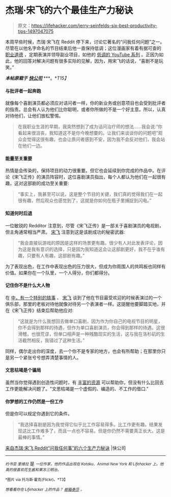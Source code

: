 # 杰瑞·宋飞的六个最佳生产力秘诀

> 原文：<https://lifehacker.com/jerry-seinfelds-six-best-productivity-tips-1497047075>

本周早些时候，杰瑞·宋飞在 Reddit 停下来，讨论它著名的“问我任何问题”之一。尽管在以他名字命名的节目结束后他一直保持低调；这位漫画家有着有据可查的 [职业道德](http://www.nytimes.com/2012/12/23/magazine/jerry-seinfeld-intends-to-die-standing-up.html?_r=1&) ，定期表演并领导副业项目，如他的 [低调的 YouTube 系列](http://comediansincarsgettingcoffee.com/) 。正因为如此，他的回答对解决问题有很多实际的见解，因为，用宋飞的话说，“喜剧不是玩笑。”



***本帖原载于*** [***快公司***](http://www.fastcolabs.com/3024510/six-productivity-tips-from-jerry-seinfelds-reddit-ask-me-anything) ***。**T15】*

#### **与批评者一起奔跑**

就像每个喜剧演员都必须应对诘问者一样，你的新业务或创意项目也会受到批评者的指责。总会有人认为他们比你聪明，或者你所做的不是一个好主意。所以，认真对待他们，让他们放松警惕。

> 在我职业生涯的早期，我突然想到了成为诘问治疗师的想法……我会说:“你看起来很沮丧，我知道这不是你今晚想要的。让我们来谈谈你的问题吧”观众会觉得这很有趣，也会让质问者感到不安，因为我不会反对他们，我会站在他们一边。

#### **能量至关重要**

热情是会传染的，保持项目的动力很重要。但它也会延续到你完成的作品中。在评论《宋飞正传》的演员阵容时，这位喜剧演员指出，每个人都认为他们在一起很有趣，这对这部剧的成功至关重要:

> “事实上，我甚至可以说，这是整个节目的关键，我们真的觉得我们在一起很有趣，然后观众也感觉到了，这就是你如何在瓶子里捕捉到闪电。”

#### **知道何时后退**

一位敏锐的 Redditor 注意到，尽管《宋飞正传》是一部关于喜剧演员的电视剧，但主角通常相当严肃。 [宋飞](https://lifehacker.com/habit-streak-plan-puts-jerry-seinfelds-productivity-se-1477892344) 注意到这是该剧成功的秘密武器:

> “我会直接玩游戏的原因是这样的场景更有趣。很少有人对此发表评论，因为这是我有意识的选择，只是因为我知道这会让这部剧更好，我不在乎谁有趣，只要有人有趣，这部剧有趣。”

为了表现出色，在工作中表现出色的压力很大，但成为你周围人的共鸣板也同样有价值。如果你在一个队里，一个人得分，你们都得分。

#### **记住你不是什么大人物**

在 [中，有一个特别的轶事](http://www.reddit.com/r/IAmA/comments/1ujvrg/jerry_seinfeld_here_i_will_give_you_an_answer/ceith4s) 、 [宋飞](https://lifehacker.com/print-this-four-week-calendar-to-use-seinfelds-product-1491809191) 谈到了他在节目最受欢迎的时候表演过的一个俱乐部，那里的老板对待他就像对待另一个表演者一样。这提醒他要脚踏实地，并在《宋飞正传》结束后帮助他应对:

> “这就是为什么我想回去做单口喜剧，因为作为你自己的电视节目的明星，你不会得到那样的待遇，但作为单口喜剧演员，你会得到那样的待遇。这很滑稽，也很荒谬，但单口相声是一种残酷现实的生活，这与我在洛杉矶的生活截然相反，我错过了这种生活。”

同样，偶尔走出你的深度，去一个你不是专家的地方，也会有所帮助；在那里你只是另一个紧张兮兮想弄清楚事情的人。

#### **文思枯竭是个骗局**

虽然当你觉得遇到创造性问题时，有 [丰富的资源](http://www.fastcodesign.com/1670989/11-tricks-for-battling-creative-blocks-from-leading-creatives) 可以帮助你，但没有什么比回去工作更能解决问题了。"文思枯竭是一个虚假的、编造的、不工作的借口."

#### 你梦想的工作仍然是一份工作

但是你可以规定你遇到它的条件。

> “我选择喜剧是因为我觉得它似乎比工作容易得多。比工作更有趣。结果发现这比工作难多了，而且一点也不容易。但是你仍然不需要真正长大。这是最棒的事情。”

[来自杰瑞·宋飞 Reddit“问我任何事”的六个生产力秘诀](http://www.fastcolabs.com/3024510/six-productivity-tips-from-jerry-seinfelds-reddit-ask-me-anything) |快公司

* * *

<small>*约书亚·里维拉*</small> 是 <small>*一位作家，他的作品出现在 Kotaku、Animal New York 和 Lifehacker 上。他真的很喜欢花生酱和果冻三明治。*</small>

<small>*图片 via 托马斯·霍克(Flickr)。*T3】</small>

<small>*想看看你在 Lifehacker 上的作品？*</small> [<small>*邮箱*</small>](http://www.shutterstock.com/pic-110284625/stock-photo-salesman-shaking-hand-of-a-woman-in-a-garage.html?src=csl_recent_image-1)[<small>*泰莎*</small>](https://mail.google.com/mail/?view=cm&fs=1&tf=1&to=tessa@lifehacker.com) <small>*。*</small>